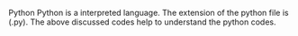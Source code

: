 Python
Python is a interpreted language. The extension of the python file is (.py).
The above discussed codes help to understand the python codes.

